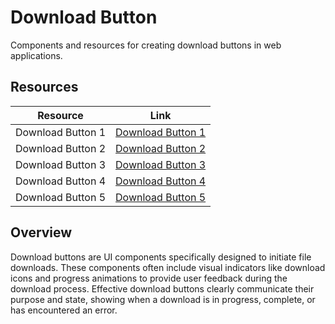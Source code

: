 # Download Button

Components and resources for creating download buttons in web applications.

## Resources

| Resource | Link |
|---|---|
| Download Button 1 | [Download Button 1](https://codepen.io/aaroniker/pen/yRdoYN) |
| Download Button 2 | [Download Button 2](https://codepen.io/lalit-mohan/pen/rrEzLp) |
| Download Button 3 | [Download Button 3](https://codepen.io/thereyzer/pen/JqLdLr) |
| Download Button 4 | [Download Button 4](https://codepen.io/aaroniker/pen/vYEmery) |
| Download Button 5 | [Download Button 5](https://codepen.io/aaroniker/pen/KjJQER) |

## Overview

Download buttons are UI components specifically designed to initiate file downloads. These components often include visual indicators like download icons and progress animations to provide user feedback during the download process. Effective download buttons clearly communicate their purpose and state, showing when a download is in progress, complete, or has encountered an error. 